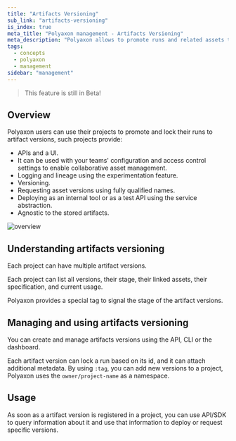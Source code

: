 ```yaml
---
title: "Artifacts Versioning"
sub_link: "artifacts-versioning"
is_index: true
meta_title: "Polyaxon management - Artifacts Versioning"
meta_description: "Polyaxon allows to promote runs and related assets to an artifact version."
tags:
  - concepts
  - polyaxon
  - management
sidebar: "management"
---
```


<blockquote class="info">This feature is still in Beta!</blockquote>

## Overview

Polyaxon users can use their projects to promote and lock their runs to artifact versions, such projects provide:
 * APIs and a UI.
 * It can be used with your teams' configuration and access control settings to enable collaborative asset management.
 * Logging and lineage using the experimentation feature.
 * Versioning.
 * Requesting asset versions using fully qualified names.
 * Deploying as an internal tool or as a test API using the service abstraction.
 * Agnostic to the stored artifacts.

![overview](../../../../content/images/dashboard/artifacts-versioning/overview.png)

## Understanding artifacts versioning

Each project can have multiple artifact versions.

Each project can list all versions, their stage, their linked assets, their specification, and current usage.

Polyaxon provides a special tag to signal the stage of the artifact versions.

## Managing and using artifacts versioning

You can create and manage artifacts versions using the API, CLI or the dashboard.

Each artifact version can lock a run based on its id, and it can attach additional metadata.
By using `:tag`, you can add new versions to a project, Polyaxon uses the `owner/project-name` as a namespace.

## Usage

As soon as a artifact version is registered in a project,
you can use API/SDK to query information about it and use that information to deploy or request specific versions.

